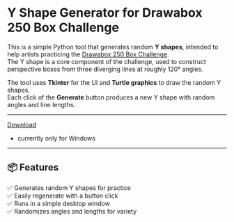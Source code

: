 # Y Shape Generator for Drawabox 250 Box Challenge

This is a simple Python tool that generates random **Y shapes**, intended to help artists practicing the [Drawabox 250 Box Challenge](https://drawabox.com/lesson/250boxes).  
The Y shape is a core component of the challenge, used to construct perspective boxes from three diverging lines at roughly 120° angles.

The tool uses **Tkinter** for the UI and **Turtle graphics** to draw the random Y shapes.  
Each click of the **Generate** button produces a new Y shape with random angles and line lengths.

---

[Download](https://github.com/ItsTachie/random-y-generator/releases)
- currently only for Windows

---

## 📦 Features

✅ Generates random Y shapes for practice  
✅ Easily regenerate with a button click  
✅ Runs in a simple desktop window  
✅ Randomizes angles and lengths for variety



